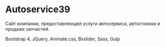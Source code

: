 <h1>Autoservice39</h1>

<p>
	Сайт компании, предоставляющей услуги автосервиса, автостоянки и продаже запчастей.
</p>

<p>Bootstrap 4, JQuery, Animate.css, Bxslider, Sass, Gulp</p>